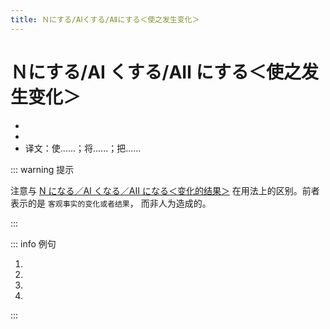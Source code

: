 ```yaml
---
title: Ｎにする/AⅠくする/AⅡにする＜使之发生变化＞
---
```


# Ｎにする/AⅠ くする/AⅡ にする＜使之发生变化＞

- <grammer-content sentence="意义：表示**人为造成的**变化的结果或者状态；" />
- <grammer-content sentence="接续：名词 + にする / **形容词第一连用形(AⅠく / AⅡに)** + する；" />
- 译文：使......；将......；把......

::: warning 提示

注意与 [N になる／AⅠ くなる／AⅡ になる＜变化的结果＞](../course6/1-7-7.md) 在用法上的区别。前者表示的是 `客观事实的变化或者结果`， 而非人为造成的。

:::

::: info 例句

1. <grammer-content sentence="[音/おと]をもう[少/すこ]し**[大/おお]きくして**もいいですか。" trans="把声音再稍微调大一些。" />
2. <grammer-content sentence="りんごを**ジュースにして**[飲/の]みます。" trans="把苹果榨成汁喝。" />
3. <grammer-content sentence="[教室/きょうしつ]を**きれいにして**ください。" trans="请把教室打扫干净。" />
4. <grammer-content sentence="[夢/ゆめ]を**[現実/げんじつ]にしたい**。" trans="梦想成真。" />

:::
